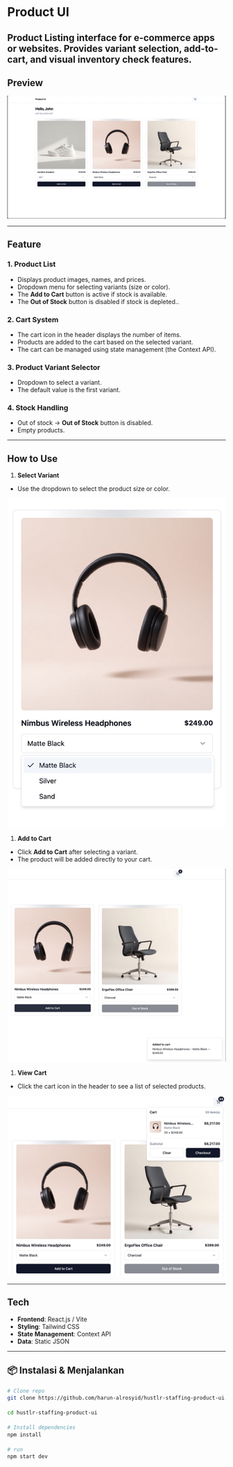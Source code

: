 # Product UI

Product Listing interface for e-commerce apps or websites.
Provides variant selection, add-to-cart, and visual inventory check features.
---

## Preview
![Product UI Preview](https://github.com/harun-alrosyid/hustlr-staffing-product-ui/blob/main/ProductUI.jpg)

---

## Feature

### 1. **Product List**
- Displays product images, names, and prices.
- Dropdown menu for selecting variants (size or color).
- The **Add to Cart** button is active if stock is available.
- The **Out of Stock** button is disabled if stock is depleted..

### 2. **Cart System**
- The cart icon in the header displays the number of items.
- Products are added to the cart based on the selected variant.
- The cart can be managed using state management (the Context API).

### 3. **Product Variant Selector**
- Dropdown to select a variant.
- The default value is the first variant.

### 4. **Stock Handling**
- Out of stock → **Out of Stock** button is disabled.
- Empty products.

---

## How to Use

1. **Select Variant**
- Use the dropdown to select the product size or color.
  
![elect Variant](https://github.com/harun-alrosyid/hustlr-staffing-product-ui/blob/main/variant.jpg)

1. **Add to Cart**
- Click **Add to Cart** after selecting a variant.
- The product will be added directly to your cart.
  
![Add to Car](https://github.com/harun-alrosyid/hustlr-staffing-product-ui/blob/main/AddCart.jpg)

1. **View Cart**
- Click the cart icon in the header to see a list of selected products.
  
![View Cart](https://github.com/harun-alrosyid/hustlr-staffing-product-ui/blob/main/ViewCart.jpg)

---


## Tech
- **Frontend**: React.js / Vite
- **Styling**: Tailwind CSS
- **State Management**:  Context API
- **Data**: Static JSON

---

## 📦 Instalasi & Menjalankan
```bash
# Clone repo
git clone https://github.com/harun-alrosyid/hustlr-staffing-product-ui.git

cd hustlr-staffing-product-ui

# Install dependencies
npm install

# run
npm start dev
```
